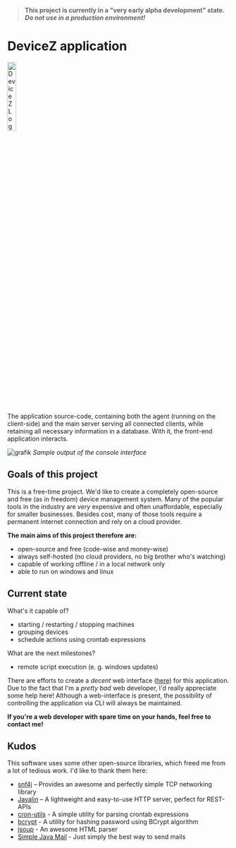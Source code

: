 > **This project is currently in a "very early alpha development" state. _Do not use in a production environment!_**

# DeviceZ application

<img src="https://devicez.de/assets/img/logo.png" width=20% height=20% alt="DeviceZ Logo">

The application source-code, containing both the agent (running on the client-side) and the main server serving all
connected clients, while retaining all necessary information in a database. With it, the front-end application
interacts.

![grafik](https://github.com/DevicezApp/application/assets/38865194/076d3b09-2354-4915-927e-67c15b9ff178)
*Sample output of the console interface*

## Goals of this project

This is a free-time project. We'd like to create a completely open-source and free (as in freedom) device management system. 
Many of the popular tools in the industry are *very* expensive and often unaffordable, especially for smaller
businesses. Besides cost, many of those tools require a permanent internet connection and rely on a cloud provider.

**The main aims of this project therefore are:**

- open-source and free (code-wise and money-wise)
- always self-hosted (no cloud providers, no big brother who's watching)
- capable of working offline / in a local network only
- able to run on windows and linux

## Current state

What's it capable of?

- starting / restarting / stopping machines
- grouping devices
- schedule actions using crontab expressions

What are the next milestones?

- remote script execution (e. g. windows updates)

There are efforts to create a *decent* web interface ([here](https://github.com/DevicezApp/webapp)) for this application. 
Due to the fact that I'm a *pretty bad* web developer, I'd really appreciate some help here!
Although a web-interface is present, the possibility of controlling the application via CLI will always be maintained. 

**If you're a web developer with spare time on your hands, feel free to contact me!**

## Kudos

This software uses some other open-source libraries, which freed me from a lot of tedious work. I'd like to thank them
here:

- [snf4j](https://github.com/snf4j/snf4j) – Provides an awesome and perfectly simple TCP networking library
- [Javalin](https://github.com/javalin/javalin) – A lightweight and easy-to-use HTTP server, perfect for REST-APIs
- [cron-utils](https://github.com/jmrozanec/cron-utils) - A simple utility for parsing crontab expressions
- [bcrypt](https://github.com/patrickfav/bcrypt) - A utility for hashing password using BCrypt algorithm
- [jsoup](https://github.com/jhy/jsoup) - An awesome HTML parser
- [Simple Java Mail](https://github.com/bbottema/simple-java-mail) - Just simply the best way to send mails
